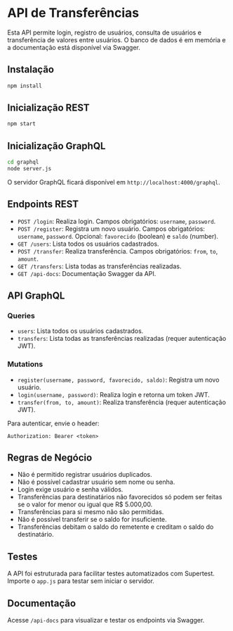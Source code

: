 # API de Transferências

Esta API permite login, registro de usuários, consulta de usuários e transferência de valores entre usuários. O banco de dados é em memória e a documentação está disponível via Swagger.

## Instalação

```bash
npm install
```

## Inicialização REST

```bash
npm start
```

## Inicialização GraphQL

```bash
cd graphql
node server.js
```

O servidor GraphQL ficará disponível em `http://localhost:4000/graphql`.

## Endpoints REST

- `POST /login`: Realiza login. Campos obrigatórios: `username`, `password`.
- `POST /register`: Registra um novo usuário. Campos obrigatórios: `username`, `password`. Opcional: `favorecido` (boolean) e `saldo` (number).
- `GET /users`: Lista todos os usuários cadastrados.
- `POST /transfer`: Realiza transferência. Campos obrigatórios: `from`, `to`, `amount`.
- `GET /transfers`: Lista todas as transferências realizadas.
- `GET /api-docs`: Documentação Swagger da API.

## API GraphQL

### Queries

- `users`: Lista todos os usuários cadastrados.
- `transfers`: Lista todas as transferências realizadas (requer autenticação JWT).

### Mutations

- `register(username, password, favorecido, saldo)`: Registra um novo usuário.
- `login(username, password)`: Realiza login e retorna um token JWT.
- `transfer(from, to, amount)`: Realiza transferência (requer autenticação JWT).

Para autenticar, envie o header:

```
Authorization: Bearer <token>
```

## Regras de Negócio

- Não é permitido registrar usuários duplicados.
- Não é possível cadastrar usuário sem nome ou senha.
- Login exige usuário e senha válidos.
- Transferências para destinatários não favorecidos só podem ser feitas se o valor for menor ou igual que R$ 5.000,00.
- Transferências para si mesmo não são permitidas.
- Não é possível transferir se o saldo for insuficiente.
- Transferências debitam o saldo do remetente e creditam o saldo do destinatário.

## Testes

A API foi estruturada para facilitar testes automatizados com Supertest. Importe o `app.js` para testar sem iniciar o servidor.

## Documentação

Acesse `/api-docs` para visualizar e testar os endpoints via Swagger.

